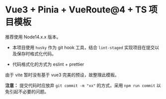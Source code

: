 # Vue3 + Pinia + VueRoute@4 + TS 项目模板

推荐使用 Node14.x.x 版本。

- 本项目使用 `husky` 作为 git hook 工具，结合 `lint-staged` 实现项目在提交以及保存时格式化代码。

- 代码格式化的方式为 eslint + prettier

由于 vite 暂时没有基于 vue3 完美的预设，故整理此模板。

**注意：** 提交代码时应放弃 `git commit -m "xx"` 的方式，采用 `npm run commit` 以免引起不必要的问题。
